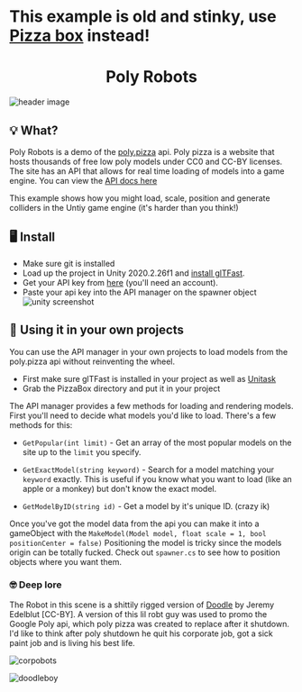 # This example is old and stinky, use [Pizza box](https://github.com/Chikanz/pizzabox) instead! 

<p align="center">
<h1 align="center">Poly Robots</h1>
<img alt="header image" src="https://static.poly.pizza/press/1.jpg">
</p>

## 💡 What?
Poly Robots is a demo of the [poly.pizza](https://poly.pizza) api. Poly pizza is a website that hosts thousands of free low poly models under CC0 and CC-BY licenses. 
The site has an API that allows for real time loading of models into a game engine. You can view the [API docs here](https://poly.pizza/docs/api)

This example shows how you might load, scale, position and generate colliders in the Untiy game engine (it's harder than you think!)

## 🖥 Install
- Make sure git is installed
- Load up the project in Unity 2020.2.26f1 and [install glTFast](https://github.com/atteneder/glTFast#installing).
- Get your API key from [here](https://poly.pizza/settings/api) (you'll need an account).
- Paste your api key into the API manager on the spawner object
![unity screenshot](https://i.imgur.com/2qeaLYl.png)

## 🍕 Using it in your own projects
You can use the API manager in your own projects to load models from the poly.pizza api without reinventing the wheel.
- First make sure glTFast is installed in your project as well as [Unitask](https://github.com/Cysharp/UniTask)
- Grab the PizzaBox directory and put it in your project

The API manager provides a few methods for loading and rendering models.
First you'll need to decide what models you'd like to load. There's a few methods for this:
- `GetPopular(int limit)` - Get an array of the most popular models on the site up to the `limit` you specify.

- `GetExactModel(string keyword)` - Search for a model matching your `keyword` exactly. This is useful if you know what you want to load (like an apple or a monkey) but don't know the exact model.

- `GetModelByID(string id)` - Get a model by it's unique ID. (crazy ik)

Once you've got the model data from the api you can make it into a gameObject with the `MakeModel(Model model, float scale = 1, bool positionCenter = false)` Positioning the model is tricky since the models origin can be totally fucked. Check out `spawner.cs` to see how to position objects where you want them. 

### 🤓 Deep lore 

The Robot in this scene is a shittily rigged version of [Doodle](https://poly.pizza/m/93NCs2zpMq) by Jeremy Edelblut [CC-BY]. A version of this lil robt guy was used to promo the Google Poly api, which poly pizza was created to replace after it shutdown. I'd like to think after poly shutdown he quit his corporate job, got a sick paint job and is living his best life.

![corpobots](https://storage.googleapis.com/gweb-uniblog-publish-prod/original_images/4_FiJeTKv.png)

![doodleboy](https://i.imgur.com/8Kea73n.jpeg)
